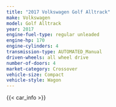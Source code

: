 ```yaml
---
title: "2017 Volkswagen Golf Alltrack"
make: Volkswagen
model: Golf Alltrack
year: 2017
engine-fuel-type: regular unleaded
engine-hp: 170
engine-cylinders: 4
transmission-type: AUTOMATED_Manual
driven-wheels: all wheel drive
number-of-doors: 4
market-category: Crossover
vehicle-size: Compact
vehicle-style: Wagon
---
```


{{< car_info >}}
